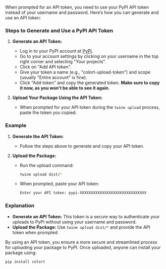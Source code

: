 When prompted for an API token, you need to use your PyPI API token instead of your username and password. Here’s how you can generate and use an API token:

### Steps to Generate and Use a PyPI API Token

1. **Generate an API Token:**
   - Log in to your PyPI account at [PyPI](https://pypi.org/).
   - Go to your account settings by clicking on your username in the top right corner and selecting "Your projects".
   - Click on "Add API token".
   - Give your token a name (e.g., "colort-upload-token") and scope (usually "Entire account" is fine).
   - Click "Add token" and copy the generated token. **Make sure to copy it now, as you won't be able to see it again.**

2. **Upload Your Package Using the API Token:**
   - When prompted for your API token during the `twine upload` process, paste the token you copied.

### Example

1. **Generate the API Token:**
   - Follow the steps above to generate and copy your API token.

2. **Upload the Package:**
   - Run the upload command:
     ```sh
     twine upload dist/*
     ```
   - When prompted, paste your API token:
     ```sh
     Enter your API token: pypi-XXXXXXXXXXXXXXXXXXXXXXXXXXXXXX
     ```

### Explanation

- **Generate an API Token:** This token is a secure way to authenticate your uploads to PyPI without using your username and password.
- **Upload the Package:** Use `twine upload dist/*` and provide the API token when prompted.

By using an API token, you ensure a more secure and streamlined process for uploading your package to PyPI. Once uploaded, anyone can install your package using:

```sh
pip install colort
```